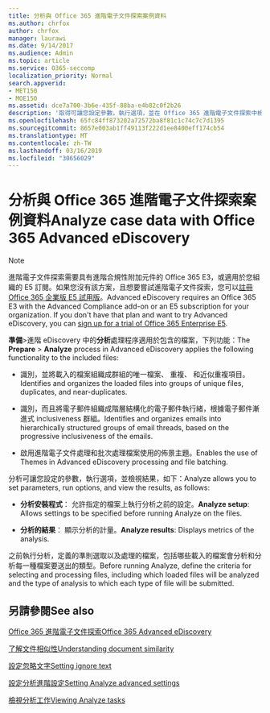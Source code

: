 ```yaml
---
title: 分析與 Office 365 進階電子文件探索案例資料
ms.author: chrfox
author: chrfox
manager: laurawi
ms.date: 9/14/2017
ms.audience: Admin
ms.topic: article
ms.service: O365-seccomp
localization_priority: Normal
search.appverid:
- MET150
- MOE150
ms.assetid: dce7a700-3b6e-435f-88ba-e4b82c0f2b26
description: '取得可讓您設定參數，執行選項，並在 Office 365 進階電子文件探索中檢視結果，分析處理程序的概觀。 '
ms.openlocfilehash: 65fc84ff873202a72572ba8f81c1c74c7c7d1395
ms.sourcegitcommit: 8657e003ab1ff49113f222d1ee8400eff174cb54
ms.translationtype: MT
ms.contentlocale: zh-TW
ms.lasthandoff: 03/16/2019
ms.locfileid: "30656029"
---
```

# <a name="analyze-case-data-with-office-365-advanced-ediscovery"></a><span data-ttu-id="f6c1d-103">分析與 Office 365 進階電子文件探索案例資料</span><span class="sxs-lookup"><span data-stu-id="f6c1d-103">Analyze case data with Office 365 Advanced eDiscovery</span></span>

> [!NOTE]
> <span data-ttu-id="f6c1d-p101">進階電子文件探索需要具有進階合規性附加元件的 Office 365 E3，或適用於您組織的 E5 訂閱。如果您沒有該方案，且想要嘗試進階電子文件探索，您可以[註冊 Office 365 企業版 E5 試用版](https://go.microsoft.com/fwlink/p/?LinkID=698279)。</span><span class="sxs-lookup"><span data-stu-id="f6c1d-p101">Advanced eDiscovery requires an Office 365 E3 with the Advanced Compliance add-on or an E5 subscription for your organization. If you don't have that plan and want to try Advanced eDiscovery, you can [sign up for a trial of Office 365 Enterprise E5](https://go.microsoft.com/fwlink/p/?LinkID=698279).</span></span> 
  
<span data-ttu-id="f6c1d-106">**準備**\>進階 eDiscovery 中的**分析**處理程序適用於包含的檔案，下列功能：</span><span class="sxs-lookup"><span data-stu-id="f6c1d-106">The **Prepare** \> **Analyze** process in Advanced eDiscovery applies the following functionality to the included files:</span></span> 
  
- <span data-ttu-id="f6c1d-107">識別，並將載入的檔案組織成群組的唯一檔案、 重複、 和近似重複項目。</span><span class="sxs-lookup"><span data-stu-id="f6c1d-107">Identifies and organizes the loaded files into groups of unique files, duplicates, and near-duplicates.</span></span>
    
- <span data-ttu-id="f6c1d-108">識別，而且將電子郵件組織成階層結構化的電子郵件執行緒，根據電子郵件漸進式 inclusiveness 群組。</span><span class="sxs-lookup"><span data-stu-id="f6c1d-108">Identifies and organizes emails into hierarchically structured groups of email threads, based on the progressive inclusiveness of the emails.</span></span>
    
- <span data-ttu-id="f6c1d-109">啟用進階電子文件處理和批次處理檔案使用的佈景主題。</span><span class="sxs-lookup"><span data-stu-id="f6c1d-109">Enables the use of Themes in Advanced eDiscovery processing and file batching.</span></span>
    
 <span data-ttu-id="f6c1d-110">分析可讓您設定的參數，執行選項，並檢視結果，如下：</span><span class="sxs-lookup"><span data-stu-id="f6c1d-110">Analyze allows you to set parameters, run options, and view the results, as follows:</span></span> 
  
- <span data-ttu-id="f6c1d-111">**分析安裝程式**： 允許指定的檔案上執行分析之前的設定。</span><span class="sxs-lookup"><span data-stu-id="f6c1d-111">**Analyze setup**: Allows settings to be specified before running Analyze on the files.</span></span>
    
- <span data-ttu-id="f6c1d-112">**分析的結果**： 顯示分析的計量。</span><span class="sxs-lookup"><span data-stu-id="f6c1d-112">**Analyze results**: Displays metrics of the analysis.</span></span> 
    
<span data-ttu-id="f6c1d-113">之前執行分析，定義的準則選取以及處理的檔案，包括哪些載入的檔案會分析和分析每一種檔案要送出的類型。</span><span class="sxs-lookup"><span data-stu-id="f6c1d-113">Before running Analyze, define the criteria for selecting and processing files, including which loaded files will be analyzed and the type of analysis to which each type of file will be submitted.</span></span> 
  
## <a name="see-also"></a><span data-ttu-id="f6c1d-114">另請參閱</span><span class="sxs-lookup"><span data-stu-id="f6c1d-114">See also</span></span>

[<span data-ttu-id="f6c1d-115">Office 365 進階電子文件探索</span><span class="sxs-lookup"><span data-stu-id="f6c1d-115">Office 365 Advanced eDiscovery</span></span>](office-365-advanced-ediscovery.md)
  
[<span data-ttu-id="f6c1d-116">了解文件相似性</span><span class="sxs-lookup"><span data-stu-id="f6c1d-116">Understanding document similarity</span></span>](understand-document-similarity-in-advanced-ediscovery.md)
  
[<span data-ttu-id="f6c1d-117">設定忽略文字</span><span class="sxs-lookup"><span data-stu-id="f6c1d-117">Setting ignore text</span></span>](set-ignore-text-in-advanced-ediscovery.md)
  
[<span data-ttu-id="f6c1d-118">設定分析進階設定</span><span class="sxs-lookup"><span data-stu-id="f6c1d-118">Setting Analyze advanced settings</span></span>](set-analyze-advanced-settings-in-advanced-ediscovery.md)
  
[<span data-ttu-id="f6c1d-119">檢視分析工作</span><span class="sxs-lookup"><span data-stu-id="f6c1d-119">Viewing Analyze tasks</span></span>](view-analyze-results-in-advanced-ediscovery.md)

